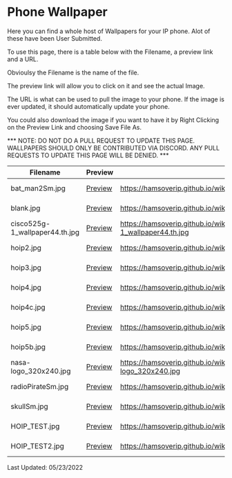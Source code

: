 # Phone Wallpaper

Here you can find a whole host of Wallpapers for your IP phone. Alot of these have been User Submitted.

To use this page, there is a table below with the Filename, a preview link and a URL.

Obvioulsy the Filename is the name of the file. 

The preview link will allow you to click on it and see the actual Image.

The URL is what can be used to pull the image to your phone. If the image is ever updated, it should automatically update your phone.

You could also download the image if you want to have it by Right Clicking on the Preview Link and choosing Save File As.

*** NOTE: DO NOT DO A PULL REQUEST TO UPDATE THIS PAGE. WALLPAPERS SHOULD ONLY BE CONTRIBUTED VIA DISCORD. ANY PULL REQUESTS TO UPDATE THIS PAGE WILL BE DENIED. ***

| Filename | Preview | URL | Contributor |
|---------|---------|---------|---------|
| bat_man2Sm.jpg | [Preview](https://hamsoverip.github.io/wiki/wallpaper/images/bat_man2Sm.jpg) | https://hamsoverip.github.io/wiki/wallpaper/images/bat_man2Sm.jpg | Doug, KE5CDK |
| blank.jpg | [Preview](https://hamsoverip.github.io/wiki/wallpaper/images/blank.jpg) | https://hamsoverip.github.io/wiki/wallpaper/images/blank.jpg | Doug, KE5CDK |
| cisco525g-1_wallpaper44.th.jpg | [Preview](https://hamsoverip.github.io/wiki/wallpaper/images/cisco525g-1_wallpaper44.th.jpg) | https://hamsoverip.github.io/wiki/wallpaper/images/cisco525g-1_wallpaper44.th.jpg | Doug, KE5CDK |
| hoip2.jpg | [Preview](https://hamsoverip.github.io/wiki/wallpaper/images/hoip2.jpg) | https://hamsoverip.github.io/wiki/wallpaper/images/hoip2.jpg | Doug, KE5CDK |
| hoip3.jpg | [Preview](https://hamsoverip.github.io/wiki/wallpaper/images/hoip3.jpg) | https://hamsoverip.github.io/wiki/wallpaper/images/hoip3.jpg | Doug, KE5CDK |
| hoip4.jpg | [Preview](https://hamsoverip.github.io/wiki/wallpaper/images/hoip4.jpg) | https://hamsoverip.github.io/wiki/wallpaper/images/hoip4.jpg | Doug, KE5CDK |
| hoip4c.jpg | [Preview](https://hamsoverip.github.io/wiki/wallpaper/images/hoip4c.jpg) | https://hamsoverip.github.io/wiki/wallpaper/images/hoip4c.jpg | Doug, KE5CDK |
| hoip5.jpg | [Preview](https://hamsoverip.github.io/wiki/wallpaper/images/hoip5.jpg) | https://hamsoverip.github.io/wiki/wallpaper/images/hoip5.jpg | Doug, KE5CDK |
| hoip5b.jpg | [Preview](https://hamsoverip.github.io/wiki/wallpaper/images/hoip5b.jpg) | https://hamsoverip.github.io/wiki/wallpaper/images/hoip5b.jpg | Doug, KE5CDK |
| nasa-logo_320x240.jpg | [Preview](https://hamsoverip.github.io/wiki/wallpaper/images/nasa-logo_320x240.jpg) | https://hamsoverip.github.io/wiki/wallpaper/images/nasa-logo_320x240.jpg | Doug, KE5CDK |
| radioPirateSm.jpg | [Preview](https://hamsoverip.github.io/wiki/wallpaper/images/radioPirateSm.jpg) | https://hamsoverip.github.io/wiki/wallpaper/images/radioPirateSm.jpg | Doug, KE5CDK |
| skullSm.jpg | [Preview](https://hamsoverip.github.io/wiki/wallpaper/images/skullSm.jpg) | https://hamsoverip.github.io/wiki/wallpaper/images/skullSm.jpg | Doug, KE5CDK |
| HOIP_TEST.jpg | [Preview](https://hamsoverip.github.io/wiki/wallpaper/images/HOIP_TEST.jpg) | https://hamsoverip.github.io/wiki/wallpaper/images/HOIP_TEST.jpg | Doug, KE5CDK |
| HOIP_TEST2.jpg | [Preview](https://hamsoverip.github.io/wiki/wallpaper/images/HOIP_TEST2.jpg) | https://hamsoverip.github.io/wiki/wallpaper/images/HOIP_TEST2.jpg | Doug, KE5CDK |

Last Updated: 05/23/2022